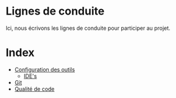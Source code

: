
Lignes de conduite
==================

Ici, nous écrivons les lignes de conduite pour participer au projet.

# Index
- [Configuration des outils](configuration/README.md)
  - [IDE's](configuration/IDE.md)
- [Git](git/README.md)
- [Qualité de code](qualite-code/README.md)

